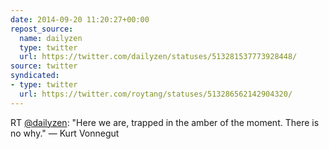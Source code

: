 ```yaml
---
date: 2014-09-20 11:20:27+00:00
repost_source:
  name: dailyzen
  type: twitter
  url: https://twitter.com/dailyzen/statuses/513281537773928448/
source: twitter
syndicated:
- type: twitter
  url: https://twitter.com/roytang/statuses/513286562142904320/
---
```


RT [@dailyzen](https://twitter.com/dailyzen/): "Here we are, trapped in the amber of the moment. There is no why." — Kurt Vonnegut